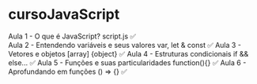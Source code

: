 # cursoJavaScript


Aula 1 - O que é JavaScript? script.js ✅ <br>
Aula 2 - Entendendo variáveis ​​e seus valores var, let & const ✅
Aula 3 - Vetores e objetos [array] {object} ✅
Aula 4 - Estruturas condicionais if && else... ✅
Aula 5 - Funções e suas particularidades function(){} ✅
Aula 6 - Aprofundando em funções () => {} ✅

 
